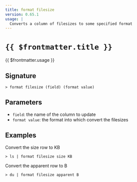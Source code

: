 ```yaml
---
title: format filesize
version: 0.65.1
usage: |
  Converts a column of filesizes to some specified format
---
```


# <code>{{ $frontmatter.title }}</code>

<div style='white-space: pre-wrap;'>{{ $frontmatter.usage }}</div>

## Signature

```> format filesize (field) (format value)```

## Parameters

 -  `field`: the name of the column to update
 -  `format value`: the format into which convert the filesizes

## Examples

Convert the size row to KB
```shell
> ls | format filesize size KB
```

Convert the apparent row to B
```shell
> du | format filesize apparent B
```
